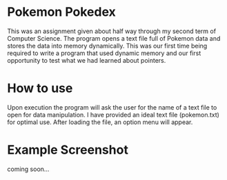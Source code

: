 # Pokemon Pokedex

This was an assignment given about half way through my second term of
Computer Science. The program opens a text file full of Pokemon data 
and stores the data into memory dynamically. This was our first time 
being required to write a program that used dynamic memory and our first 
opportunity to test what we had learned about pointers.

# How to use

Upon execution the program will ask the user for the name of a text file 
to open for data manipulation. I have provided an ideal text file (pokemon.txt) 
for optimal use. After loading the file, an option menu will appear.

# Example Screenshot
coming soon...
